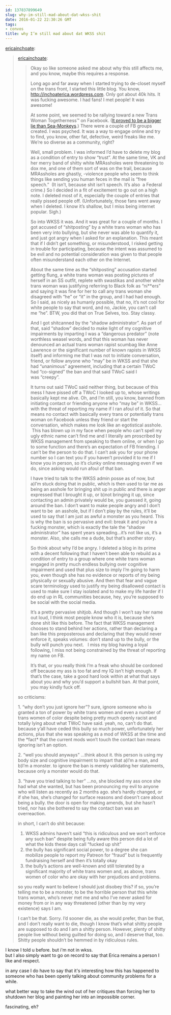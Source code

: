```yaml
---
id: 137837899649
slug: why-im-still-mad-about-dat-wkss-shit
date: 2016-01-22 22:30:26 GMT
tags:
- convos
title: why I’m still mad about dat WKSS shit
---
```

<p><a href="http://ericainchoate.tumblr.com/post/137831616342/why-im-still-mad-about-dat-wkss-shit" class="tumblr_blog">ericainchoate</a>:</p>

<blockquote><p><a class="tumblr_blog" href="http://ericainchoate.tumblr.com/post/137745343012">ericainchoate</a>:</p>
<blockquote>
<p>Okay so like someone asked me about why this still affects me, and you know, maybe this requires a response. </p>
<p>Long ago and far away when I started trying to de-closet myself on the trans front, I started this little blog. You know, <a href="http://inchoaterica.wordpress.com">http://inchoaterica.wordpress.com</a>. Only got about 40k hits. It was fucking awesome. I had fans! I met people! It was awesome! </p>
<p>At some point, we seemed to be rallying toward a new Trans Woman Togetherness™ on Facebook. (<a href="https://fakecisgirl.wordpress.com/2013/07/25/the-new-trans-separatism-is-the-same-old-white-supremacy/">It proved to be a bigger lie than Sea-Monkeys</a>.) There were a couple of FB groups created. I was psyched. It was a way to engage online and try to find, you know, other fat, defective, weird freaks like me. We’re so diverse as a community, right?</p>
<p>Well, small problem. I was informed I’d have to delete my blog as a condition of entry to show “trust”. At the same time, VK and her merry band of shitty white MRAssholes were threatening to dox me, and one of them sort of was on the trail, because MRAssholes are ghastly, -violence people who seem to think things like sending you human feces in the mail is “free speech.”  (It isn’t, because shit isn’t speech. It’s also  a Federal crime.) So I decided in a fit of excitement to go out on a high note. I deleted most of it, especially the couple of entries that really pissed people off. (Unfortunately, those fans went away when I deleted. I know it’s shallow, but I miss being internet popular. Sigh.)</p>
<p>So into WKSS it was. And it was great for a couple of months. I got accused of “shitposting” by a white trans woman who has been very into bullying, but she never was able to quantify it, and just got angry when I asked for an explanation. This meant that if I didn’t get something, or misunderstood, I risked getting in trouble for participating, because the intent was assumed to be evil and no potential consideration was given to that people often misunderstand each other on the Internet.</p>
<p>About the same time as the “shitposting” accusation started getting flung, a white trans woman was posting pictures of herself in an SS outfit, replete with swastikas and another white trans woman was justifying referring to Black folk as “ni**ers” and saying it was fine for her to call any trans woman she disagreed with “he” or “it” in the group, and I had had enough. So I said, as nicely as humanly possible, that no, it’s not cool for white people to say that word, and no, Jackie, you can’t call me “he”. BTW, you did that on True Selves, too. Stay classy. </p>
<p>And I got shitcanned by the “shadow administrator”. As part of that, said “shadow” decided to make light of my cognitive impairments by imparting I was a “dangerous predator” (note worthless weasel words, and that this woman has never denounced an actual trans woman rapist scumbag like Anne Lawrence or the significant number of known rapists in WKSS itself) and informing me that I was not to initiate conversation, friend, or follow anyone who “may” be in WKSS and that she had “unanimous” agreement, including that a certain TWoC had “co-signed” the ban and that said TWoC said I was “creepy”. </p>
<p>It turns out said TWoC said neither thing, but because of this mess I have pissed off a TWoC I looked up to, whose writings basically kept me alive. Oh, and I’m still, you know, banned from initiating contact or friending anyone who “may be” in WKSS…with the threat of reporting my name if I ran afoul of it. So that means no contact with basically every trans or potentially trans woman on Facebook unless they friend or start the conversation, which makes me look like an egotistical asshole.  This has blown up in my face when people who can’t spell my ugly ethnic name can’t find me and I literally am proscribed by WKSS management from speaking to them online, or when I go to some function and there’s an expectation of FB friending. I can’t be the person to do that. I can’t ask you for your phone number so I can text you if you haven’t provided it to me if I know you in person, so it’s clunky online messaging even if we do, since asking would run afoul of that ban.</p>
<p>I have tried to talk to the WKSS admin posse as of now, but a)I’m stuck doing that in public, which is then used to tar me as being an asshole for bringing shit up in public and there is anger expressed that I brought it up, or b)not bringing it up, since contacting an admin privately would be, you guessed it, going around the ban. I don’t want to make people angry and I don’t want to be  an asshole, but if I don’t play by the rules, it’ll be used to say that I am just as awful a monster as you heard. This is why the ban is so pervasive and evil: break it and you’re a fucking monster, which is exactly the tale the “shadow administrator” has spent years spreading…it’s not like us, it’s a monster. Also, she calls me a dude, but that’s another story. </p>
<p>So think about why I’d be angry. I deleted a blog in its prime with a decent following that I haven’t been able to rebuild as a condition of entry to a group where one white trans woman engaged in pretty much endless bullying over cognitive impairment and used that plus size to imply I’m going to harm you, even though she has no evidence or reports of my being physically or sexually abusive. And then that fear and vague scare terminology used to justify my being disallowed contact is used to make sure I stay isolated and to make my life harder if I do end up in RL communities because, hey, you’re supposed to be social with the social media. </p>
<p>It’s a pretty pervasive shitjob. And though I won’t say her name out loud, I think most people know who it is, because she’s done shit like this before. The fact that WKSS management chooses to stand behind her actions, rather than declaring a ban like this preposterous and declaring that they would never enforce it, speaks volumes: don’t stand up to the bully, or the bully will punch you next.   I miss my blog having a loyal following, I miss not being constrained by the threat of reporting my name on FB. </p>
<p>It’s that, or you really think I’m a freak who should be cordoned off because my ass is too fat and my IQ isn’t high enough. If that’s the case, take a good hard look within at what that says about you and why you’d support a bullshit ban. At that point, you may kindly fuck off. </p>
</blockquote>

<p>so criticisms:</p><p>1. “why don’t you just ignore her”? sure, ignore someone who is granted a ton of power by white trans women and even a number of trans women of color despite being pretty much openly racist and totally lying about what TWoC have said. yeah, no, can&rsquo;t do that. because y’all have ceded this bully so much power, unfortunately her actions, plus that she was speaking as a mod of WKSS at the time and the *fact* that the current mods won’t touch the contact ban means ignoring isn’t an option. </p><p>2. “well you should anyways” &hellip;think about it. this person is using my body size and cognitive impairment to impart that a)I’m a man, and b)I’m a monster. to ignore the ban is merely validating her statements, because only a monster would do that.</p><p>3. “have you tried talking to her” &hellip;no, she blocked my ass once she had what she wanted, but has been pronouncing my evil to anyone who will listen as recently as 2 months ago. she’s hardly changed, or if she has, she’s changed for surface reasons and doesn’t care about being a bully. the door is open for making amends, but she hasn’t tried, nor has she bothered to say the contact ban was an overreaction.</p><p>in short, I can’t do shit because:</p><ol><li>WKSS admins haven’t said “this is ridiculous and we won’t enforce any such ban” despite being fully aware this person did a lot of what the kids these days call “fucked up shit”<br/></li><li>the bully has significant social power, to a degree she can mobilize people to report my Patreon for “fraud” but is frequently fundraising herself and then it’s totally okay</li><li>the bully’s actions are well-known and still tolerated by a significant majority of white trans women and, as above, trans women of color who are okay with her prejudices and problems.</li></ol><p>so you really want to believe I should just disobey this? if so, you’re telling me to be a monster, to be the horrible person that this white trans woman, who’s never met me and who I’ve never asked for money from or in any way threatened (other than by my very existence) says I am. </p><p>I can&rsquo;t be that. Sorry. I’d sooner die, as she would prefer, than be that, and I don’t really want to die, though I know that’s what shitty people are supposed to do and I am a shitty person. However, plenty of shitty people live without being guilted for doing so, and I deserve that, too. Shitty people shouldn’t be hemmed in by ridiculous rules. </p></blockquote>

<p>I know I told u before. but i'm not in wkss. <br/>but I also simply want to go on record to say that Erica remains a person I like and respect. </p><p>in any case I do have to say that it's interesting how this has happened to someone who has been openly talking about community problems for a while. </p><p>what better way to take the wind out of her critiques than forcing her to shutdown her blog and painting her into an impossible corner. </p><p>fascinating, eh?</p>